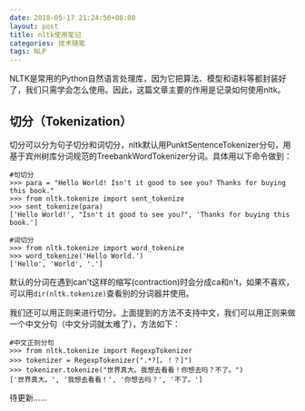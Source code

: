```yaml
---
date: 2018-05-17 21:24:50+08:00
layout: post
title: nltk使用笔记
categories: 技术随笔
tags: NLP
---
```


NLTK是常用的Python自然语言处理库，因为它把算法、模型和语料等都封装好了，我们只需学会怎么使用。因此，这篇文章主要的作用是记录如何使用nltk。

## 切分（Tokenization）

切分可以分为句子切分和词切分，nltk默认用PunktSentenceTokenizer分句，用基于宾州树库分词规范的TreebankWordTokenizer分词。具体用以下命令做到：

```
#句切分
>>> para = "Hello World! Isn't it good to see you? Thanks for buying this book."
>>> from nltk.tokenize import sent_tokenize
>>> sent_tokenize(para)
['Hello World!', "Isn't it good to see you?", 'Thanks for buying this book.']
```

```
#词切分
>>> from nltk.tokenize import word_tokenize 
>>> word_tokenize('Hello World.') 
['Hello', 'World', '.']
```

默认的分词在遇到can't这样的缩写(contraction)时会分成ca和n't，如果不喜欢，可以用`dir(nltk.tokenize)`查看别的分词器并使用。

我们还可以用正则来进行切分。上面提到的方法不支持中文，我们可以用正则来做一个中文分句（中文分词就太难了），方法如下：

```
#中文正则分句
>>> from nltk.tokenize import RegexpTokenizer
>>> tokenizer = RegexpTokenizer(".*?[。！？]")
>>> tokenizer.tokenize("世界真大。我想去看看！你想去吗？不了。")
['世界真大。', '我想去看看！', '你想去吗？', '不了。']
```

待更新……





